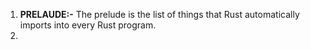 1. **PRELAUDE:-** The prelude is the list of things that Rust automatically imports into every Rust program. 
2. 